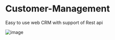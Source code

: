 # Customer-Management
Easy to use web CRM with support of Rest api

![image](https://user-images.githubusercontent.com/32014951/197821350-7b366b89-6914-4363-aaaf-8b3980b1b884.png)
